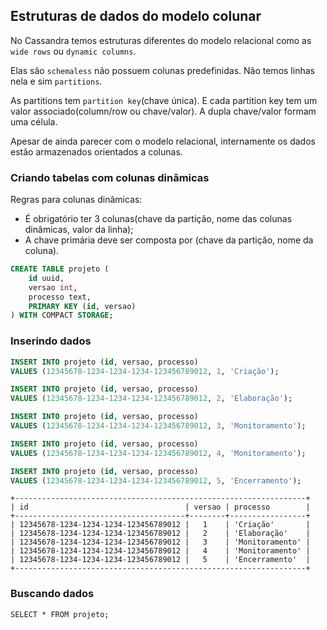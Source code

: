 ## Estruturas de dados do modelo colunar
  
No Cassandra temos estruturas diferentes do modelo relacional como as `wide rows` ou `dynamic columns`.  

Elas são `schemaless` não possuem colunas predefinidas. Não temos linhas nela e sim `partitions`.    
  
As partitions tem `partition key`(chave única). E cada partition key tem um valor associado(column/row ou chave/valor). A dupla chave/valor formam uma célula.  
  
Apesar de ainda parecer com o modelo relacional, internamente os dados estão armazenados orientados a colunas.  
  
### Criando tabelas com colunas dinâmicas
  
Regras para colunas dinâmicas:  
    
* É obrigatório ter 3 colunas(chave da partição, nome das colunas dinâmicas, valor da linha);  
* A chave primária deve ser composta por (chave da partição, nome da coluna).    
  
```sql
CREATE TABLE projeto (
    id uuid,
    versao int,
    processo text,
    PRIMARY KEY (id, versao)
) WITH COMPACT STORAGE;
```  
  
### Inserindo dados
  
```sql
INSERT INTO projeto (id, versao, processo) 
VALUES (12345678-1234-1234-1234-123456789012, 1, 'Criação');

INSERT INTO projeto (id, versao, processo) 
VALUES (12345678-1234-1234-1234-123456789012, 2, 'Elaboração');

INSERT INTO projeto (id, versao, processo) 
VALUES (12345678-1234-1234-1234-123456789012, 3, 'Monitoramento');

INSERT INTO projeto (id, versao, processo) 
VALUES (12345678-1234-1234-1234-123456789012, 4, 'Monitoramento');

INSERT INTO projeto (id, versao, processo) 
VALUES (12345678-1234-1234-1234-123456789012, 5, 'Encerramento');
```  
  
    
```
+-----------------------------------------------------------------+
| id                                   | versao | processo        |
+--------------------------------------+--------+-----------------+
| 12345678-1234-1234-1234-123456789012 |   1    | 'Criação'       |
| 12345678-1234-1234-1234-123456789012 |   2    | 'Elaboração'    |
| 12345678-1234-1234-1234-123456789012 |   3    | 'Monitoramento' |
| 12345678-1234-1234-1234-123456789012 |   4    | 'Monitoramento' |
| 12345678-1234-1234-1234-123456789012 |   5    | 'Encerramento'  |
+-----------------------------------------------------------------+
```   
  

### Buscando dados
  
`SELECT * FROM projeto;`  
  
